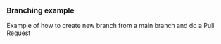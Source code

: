 ### Branching example ###

Example of how to create new branch from a main branch and do a Pull Request